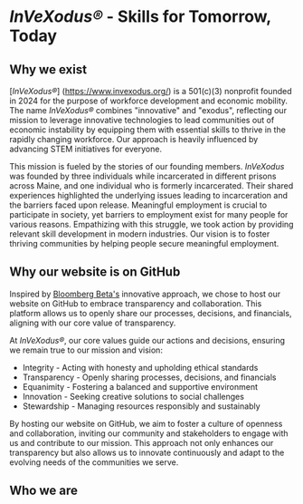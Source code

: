 # *InVeXodus®* - Skills for Tomorrow, Today

## Why we exist

[*InVeXodus®*] (https://www.invexodus.org/) is a 501(c)(3) nonprofit founded in 2024 for the purpose of workforce development and economic mobility. The name *InVeXodus®* combines "innovative" and "exodus", reflecting our mission to leverage innovative technologies to lead communities out of economic instability by equipping them with essential skills to thrive in the rapidly changing workforce. Our approach is heavily influenced by advancing STEM initiatives for everyone.

This mission is fueled by the stories of our founding members. *InVeXodus* was founded by three individuals while incarcerated in different prisons across Maine, and one individual who is formerly incarcerated. Their shared experiences highlighted the underlying issues leading to incarceration and the barriers faced upon release. Meaningful employment is crucial to participate in society, yet barriers to employment exist for many people for various reasons. Empathizing with this struggle, we took action by providing relevant skill development in modern industries. Our vision is to foster thriving communities by helping people secure meaningful employment.

## Why our website is on GitHub

Inspired by [Bloomberg Beta's](https://github.com/Bloomberg-Beta/Manual?tab=readme-ov-file) innovative approach, we chose to host our website on GitHub to embrace transparency and collaboration. This platform allows us to openly share our processes, decisions, and financials, aligning with our core value of transparency.

At *InVeXodus®*, our core values guide our actions and decisions, ensuring we remain true to our mission and vision:

* Integrity - Acting with honesty and upholding ethical standards
* Transparency - Openly sharing processes, decisions, and financials
* Equanimity - Fostering a balanced and supportive environment
* Innovation - Seeking creative solutions to social challenges
* Stewardship - Managing resources responsibly and sustainably

By hosting our website on GitHub, we aim to foster a culture of openness and collaboration, inviting our community and stakeholders to engage with us and contribute to our mission. This approach not only enhances our transparency but also allows us to innovate continuously and adapt to the evolving needs of the communities we serve.

## Who we are

